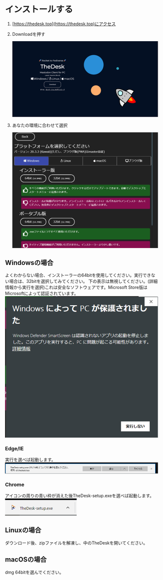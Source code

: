 # インストールする

1. [https://thedesk.top](https://thedesk.top)にアクセス
2. Downloadを押す

   ![install1](https://raw.githubusercontent.com/cutls/TheDeskDocs/master/media/install1.png)

3. あなたの環境に合わせて選択

   ![install2](https://raw.githubusercontent.com/cutls/TheDeskDocs/master/media/install2.png)

## Windowsの場合

よくわからない場合、インストーラーの64bitを使用してください。実行できない場合は、32bitを選択してみてください。 
下の表示は無視してください。(詳細情報から実行を選択)これは安全なソフトウェアです。Microsoft Store版はMicrosoftによって認証されています。   
![install5](https://raw.githubusercontent.com/cutls/TheDeskDocs/master/media/install5.png)  

### Edge/IE

実行を選べば起動します。 
![install3](https://raw.githubusercontent.com/cutls/TheDeskDocs/master/media/install3.png)

### Chrome

アイコンの周りの青い枠が消えた後TheDesk-setup.exeを選べば起動します。  
![install4](https://raw.githubusercontent.com/cutls/TheDeskDocs/master/media/install4.png)

## Linuxの場合

ダウンロード後、zipファイルを解凍し、中のTheDeskを開いてください。

## macOSの場合

dmg 64bitを選んでください。

